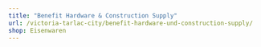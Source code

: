 ```yaml
---
title: "Benefit Hardware & Construction Supply"
url: /victoria-tarlac-city/benefit-hardware-und-construction-supply/
shop: Eisenwaren
---
```


